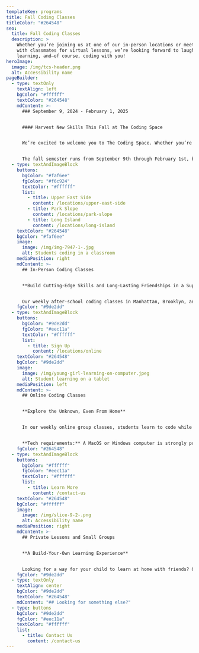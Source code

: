 ```yaml
---
templateKey: programs
title: Fall Coding Classes
titleColor: "#264548"
seo:
  title: Fall Coding Classes
  description: >
    Whether you’re joining us at one of our in-person locations or meeting up
    with classmates for virtual lessons, we’re looking forward to laughing,
    learning, and—of course, coding with you!
heroImage:
  image: /img/tcs-header.png
  alt: Accessibility name
pageBuilder:
  - type: textOnly
    textAlign: left
    bgColor: "#ffffff"
    textColor: "#264548"
    mdContent: >-
      ### September 9, 2024 - February 1, 2025


      #### Harvest New Skills This Fall at The Coding Space


      We’re excited to welcome you to The Coding Space. Whether you’re joining us at one of our in-person locations or meeting up with classmates for virtual lessons, we’re looking forward to laughing, learning, and—of course—coding with you!


      T﻿he fall semester runs from September 9th through February 1st, but students are welcome to join at any time. Learn more about what we're offering this fall below
  - type: textAndImageBlock
    buttons:
      bgColor: "#faf6ee"
      fgColor: "#f6c924"
      textColor: "#ffffff"
      list:
        - title: Upper East Side
          content: /locations/upper-east-side
        - title: Park Slope
          content: /locations/park-slope
        - title: Long Island
          content: /locations/long-island
    textColor: "#264548"
    bgColor: "#faf6ee"
    image:
      image: /img/img-7947-1-.jpg
      alt: Students coding in a classroom
    mediaPosition: right
    mdContent: >-
      ## In-Person Coding Classes


      **Build Cutting-Edge Skills and Long-Lasting Friendships in a Supportive & Challenging Learning Environment**


      Our weekly after-school coding classes in Manhattan, Brooklyn, and Long Island offer unique coding challenges in Scratch, JavaScript, Python, and more. Don't miss our signature project-based curriculum and small student-to-teacher ratio that promises customized learning and personalized attention. Teachers utilize the Socratic method to help students develop the power to solve problems, think critically, express themselves, and discover their innate potential.
    fgColor: "#9de2dd"
  - type: textAndImageBlock
    buttons:
      bgColor: "#9de2dd"
      fgColor: "#eec11a"
      textColor: "#ffffff"
      list:
        - title: Sign Up
          content: /locations/online
    textColor: "#264548"
    bgColor: "#9de2dd"
    image:
      image: /img/young-girl-learning-on-computer.jpeg
      alt: Student learning on a tablet
    mediaPosition: left
    mdContent: >-
      ## Online Coding Classes


      **Explore the Unknown, Even From Home**


      I﻿n our weekly online group classes, students learn to code while making friends near and far. These live classes are taught over Zoom in a 4:1 student-to-teacher ratio ensuring students receive personalized attention when they need it.


      **T﻿ech requirements:** A MacOS or Windows computer is strongly preferred for online classes. Tablets, smartphones and iPads will not work for class. Mac and Windows users must install the latest version of Zoom (version 5.11 or above).
    fgColor: "#264548"
  - type: textAndImageBlock
    buttons:
      bgColor: "#ffffff"
      fgColor: "#eec11a"
      textColor: "#ffffff"
      list:
        - title: Learn More
          content: /contact-us
    textColor: "#264548"
    bgColor: "#ffffff"
    image:
      image: /img/slice-9-2-.png
      alt: Accessibility name
    mediaPosition: right
    mdContent: >-
      ## Private Lessons and Small Groups


      **A Build-Your-Own Learning Experience**


      Looking for a way for your child to learn at home with friends? Or get dedicated help from an instructor in a one-on-one setting? Our private lessons put you in the driver’s seat, allowing you to determine the schedule that best suits your needs and build a personalized class experience for your child.
    fgColor: "#9de2dd"
  - type: textOnly
    textAlign: center
    bgColor: "#9de2dd"
    textColor: "#264548"
    mdContent: "## Looking for something else?"
  - type: buttons
    bgColor: "#9de2dd"
    fgColor: "#eec11a"
    textColor: "#ffffff"
    list:
      - title: Contact Us
        content: /contact-us
---
```

